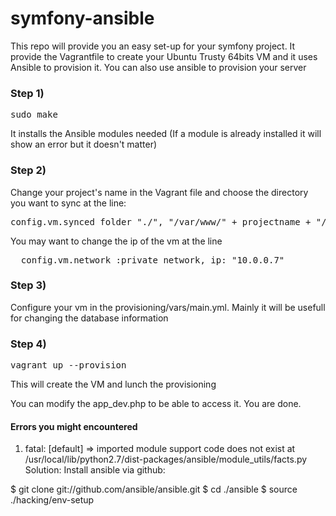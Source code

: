symfony-ansible
===============

<p>This repo will provide you an easy set-up for your symfony project. It provide the Vagrantfile to create your Ubuntu Trusty 64bits VM and it uses Ansible to provision it. You can also use ansible to provision your server</p>

<h3>Step 1)</h3>
<pre>sudo make</pre>
<p>It installs the Ansible modules needed (If a module is already installed it will show an error but it doesn't matter)</p>

<h3>Step 2)</h3>
<p>Change your project's name in the Vagrant file and choose the directory you want to sync at the line:</p>
<pre>config.vm.synced_folder "./", "/var/www/" + projectname + "/current", type: "nfs"</pre>

<p>You may want to change the ip of the vm at the line</p>
<pre>  config.vm.network :private_network, ip: "10.0.0.7"</pre>

<h3>Step 3)</h3>
<p>Configure your vm in the provisioning/vars/main.yml. Mainly it will be usefull for changing the database information</p> 

<h3>Step 4)</h3>
<pre>vagrant up --provision</pre>
This will create the VM and lunch the provisioning

You can modify the app_dev.php to be able to access it.
You are done. 

<h4>Errors you might encountered</h4>

1) fatal: [default] => imported module support code does not exist at /usr/local/lib/python2.7/dist-packages/ansible/module_utils/facts.py
Solution:
Install ansible via github:

$ git clone git://github.com/ansible/ansible.git
$ cd ./ansible
$ source ./hacking/env-setup

